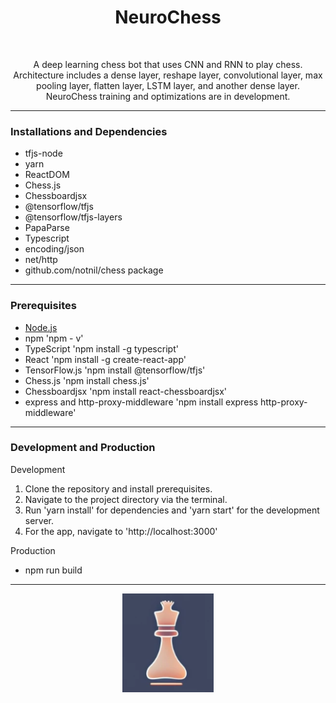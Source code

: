 <h1 align="center">NeuroChess</h1>
<br />
<p align="center">
A deep learning chess bot that uses CNN and RNN to play chess. Architecture includes a dense layer, reshape layer, convolutional layer, max pooling layer, flatten layer, LSTM layer, and another dense layer. NeuroChess training and optimizations are in development. 
</p>


---
<h3 >Installations and Dependencies</h3>



* tfjs-node
* yarn
* ReactDOM
* Chess.js
* Chessboardjsx
* @tensorflow/tfjs
* @tensorflow/tfjs-layers
* PapaParse
* Typescript
* encoding/json
* net/http
* github.com/notnil/chess package


---
<h3 >Prerequisites</h3>

* [Node.js](https://nodejs.org/en/download)
* npm 'npm - v'
* TypeScript 'npm install -g typescript'
* React 'npm install -g create-react-app'
* TensorFlow.js 'npm install @tensorflow/tfjs'
* Chess.js 'npm install chess.js'
* Chessboardjsx 'npm install react-chessboardjsx'
* express and http-proxy-middleware 'npm install express http-proxy-middleware'


---
<h3 >Development and Production</h3>

Development
1. Clone the repository and install prerequisites.
2. Navigate to the project directory via the terminal.
3. Run 'yarn install' for dependencies and 'yarn start' for the development server.
4. For the app, navigate to 'http://localhost:3000'

Production
* npm run build

---


<div align="center">
  <p> 
    <img src="https://github.com/AbhiAlest/NeuroChess/blob/main/Logo/NeuroChess.png?raw=true" alt = "NeuroChess Logo" >
</p> 
